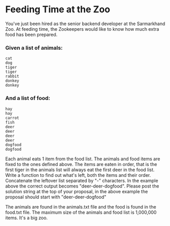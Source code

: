 # Feeding Time at the Zoo

You've just been hired as the senior backend developer at the Sarmarkhand Zoo. At feeding time, the Zookeepers would like to know how much extra food has been prepared.

### Given a list of animals:
```
cat
dog
tiger
tiger
rabbit
donkey
donkey
```

### And a list of food:
```
hay
hay
carrot
fish
deer
deer
deer
deer
dogfood
dogfood
```

Each animal eats 1 item from the food list. The animals and food items are fixed to the ones defined above. The items are eaten in order, that is the first tiger in the animals list will always eat the first deer in the food list. Write a function to find out what's left, both the items and their order. Concatenate the leftover list separated by "-" characters. In the example above the correct output becomes "deer-deer-dogfood". Please post the solution string at the top of your proposal, in the above example the proposal should start with "deer-deer-dogfood"

The animals are found in the animals.txt file and the food is found in the food.txt file. The maximum size of the animals and food list is 1,000,000 items. It's a big zoo.
